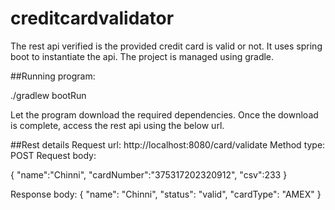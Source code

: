 # creditcardvalidator

The rest api verified is the provided credit card is valid or not. It uses spring boot to instantiate the api. The project is managed using gradle. 

##Running program:

./gradlew bootRun

Let the program download the required dependencies. Once the download is complete, access the rest api using the below url.

##Rest details
Request url:
http://localhost:8080/card/validate
Method type: POST
Request body: 

{
    "name":"Chinni",
    "cardNumber":"375317202320912",
    "csv":233
}

Response body:
{
    "name": "Chinni",
    "status": "valid",
    "cardType": "AMEX"
}
